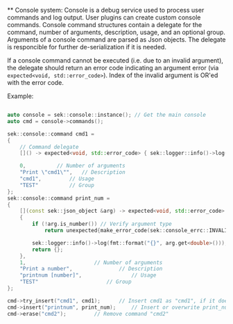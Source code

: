 ** Console system:
Console is a debug service used to process user commands and log output. User plugins can create custom console
commands. Console command structures contain a delegate for the command, number of arguments, description, usage, and an
optional group. Arguments of a console command are parsed as Json objects. The delegate is responcible for further
de-serialization if it is needed.

If a console command cannot be executed (i.e. due to an invalid argument), the delegate should return an error code
indicating an argument error (via `expected<void, std::error_code>`). Index of the invalid argument is OR'ed with the
error code.

Example:

```cpp

auto console = sek::console::instance(); // Get the main console
auto cmd = console->commands();

sek::console::command cmd1 = 
{
	// Command delegate
	[]() -> expected<void, std::error_code> { sek::logger::info()->log("cmd1"); return {}; },

	0,			// Number of arguments
	"Print \"cmd1\"",	// Description
	"cmd1",			// Usage
	"TEST"	 		// Group
};
sek::console::command print_num = 
{
	[](const sek::json_object &arg) -> expected<void, std::error_code>
	{
		if (!arg.is_number()) // Verify argument type
			return unexpected{make_error_code(sek::console_errc::INVALID_ARG | 0)};

		sek::logger::info()->log(fmt::format("{}", arg.get<double>()));
		return {};
	},
	1,						// Number of arguments
	"Print a number",				// Description
	"printnum [number]",				// Usage
	"TEST"						// Group
};

cmd->try_insert("cmd1", cmd1);		// Insert cmd1 as "cmd1", if it does not exist yet
cmd->insert("printnum", print_num); 	// Insert or overwrite print_num as "printnum"
cmd->erase("cmd2");			// Remove command "cmd2"

```